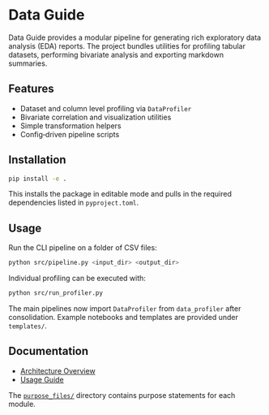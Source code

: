 # Data Guide

Data Guide provides a modular pipeline for generating rich exploratory data analysis (EDA) reports. The project bundles utilities for profiling tabular datasets, performing bivariate analysis and exporting markdown summaries.

## Features
- Dataset and column level profiling via `DataProfiler`
- Bivariate correlation and visualization utilities
- Simple transformation helpers
- Config‑driven pipeline scripts

## Installation
```bash
pip install -e .
```
This installs the package in editable mode and pulls in the required dependencies listed in `pyproject.toml`.

## Usage
Run the CLI pipeline on a folder of CSV files:
```bash
python src/pipeline.py <input_dir> <output_dir>
```
Individual profiling can be executed with:
```bash
python src/run_profiler.py
```
The main pipelines now import `DataProfiler` from `data_profiler` after consolidation.
Example notebooks and templates are provided under `templates/`.

## Documentation
- [Architecture Overview](docs/ARCHITECTURE_OVERVIEW.md)
- [Usage Guide](docs/USAGE_GUIDE.md)

The [`purpose_files/`](purpose_files) directory contains purpose statements for each module.
